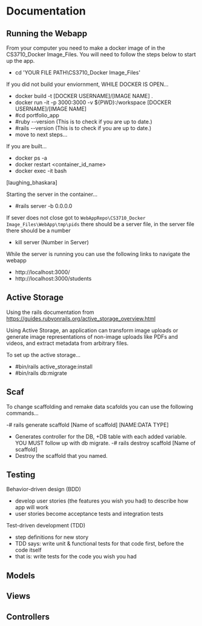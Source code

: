 # Documentation
## Running the Webapp
From your computer you need to make a docker image of in the CS3710_Docker Image_Files. You will need to follow the steps below to start up the app.
- cd 'YOUR FILE PATH\CS3710_Docker Image_Files'

If you did not build your enviornment, WHILE DOCKER IS OPEN... 
- docker build -t [DOCKER USERNAME]/[IMAGE NAME] .
- docker run -it -p 3000:3000 -v ${PWD}:/workspace [DOCKER USERNAME]/[IMAGE NAME]
- #cd portfolio_app
- #ruby --version (This is to check if you are up to date.)
- #rails --version (This is to check if you are up to date.)
- move to next steps...

If you are built...
- docker ps -a
- docker restart <container_id_name>
- docker exec -it <container-id> bash

[laughing_bhaskara]

Starting the server in the container...
- #rails server -b 0.0.0.0

If sever does not close got to `WebAppRepo\CS3710_Docker Image_Files\WebApp\tmp\pids` there should be a server file, in the server file there should be a number
- kill server (Number in Server)

While the server is running you can use the following links to navigate the webapp
- http://localhost:3000/
- http://localhost:3000/students

## Active Storage
Using the rails documentation from https://guides.rubyonrails.org/active_storage_overview.html

Using Active Storage, an application can transform image uploads or generate image representations of non-image uploads like PDFs and videos, and extract metadata from arbitrary files.

To set up the active storage...
- #bin/rails active_storage:install
- #bin/rails db:migrate

## Scaf
To change scaffolding and remake data scafolds you can use the following commands...

-# rails generate scaffold [Name of scaffold] [NAME:DATA TYPE]
- Generates controller for the DB, +DB table with each added variable. YOU MUST follow up with db migrate.
-# rails destroy scaffold [Name of scaffold]
- Destroy the scaffold that you named.


## Testing
Behavior-driven design (BDD)
- develop user stories (the features you wish you had) to describe how app will work
- user stories become acceptance tests and integration tests

Test-driven development (TDD)
- step definitions for new story
- TDD says: write unit & functional tests for that code first, before the code itself
- that is: write tests for the code you wish you had

## Models

## Views

## Controllers


